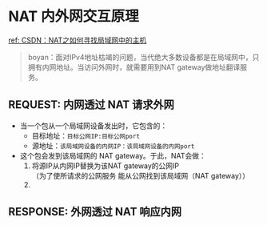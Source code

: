 # NAT 内外网交互原理  
[ref: CSDN：NAT之如何寻找局域网中的主机](https://blog.csdn.net/xitong2012/article/details/22065951)  

> boyan：面对IPv4地址枯竭的问题，当代绝大多数设备都是在局域网中，只拥有内网地址。当访问外网时，就需要用到NAT gateway做地址翻译服务。


## REQUEST: 内网透过 NAT 请求外网
- 当一个包从一个局域网设备发出时，它包含的：
  - 目标地址：`目标公网IP:目标公网port`    
  - 源地址：`该局域网设备的内网IP：该局域网设备的内网port`  
- 这个包会发到该局域网的 NAT gateway。于此，NAT会做：
  1. 将源IP从内网IP替换为该NAT gateway的公网IP  
    （为了使所请求的公网服务 能从公网找到该局域网（NAT gateway））
  2. 

## RESPONSE: 外网透过 NAT 响应内网  
